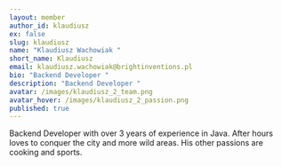 ```yaml
---
layout: member
author_id: klaudiusz
ex: false
slug: klaudiusz
name: "Klaudiusz Wachowiak "
short_name: Klaudiusz
email: klaudiusz.wachowiak@brightinventions.pl
bio: "Backend Developer "
description: "Backend Developer "
avatar: /images/klaudiusz_2_team.png
avatar_hover: /images/klaudiusz_2_passion.png
published: true
---
```

Backend Developer with over 3 years of experience in Java. After hours loves to conquer the city and more wild areas. His other passions are cooking and sports.
